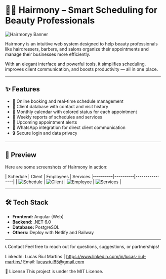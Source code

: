 # 💇‍♀️ Hairmony – Smart Scheduling for Beauty Professionals

![Hairmonyy Banner](./assets/github/login.png)

Hairmony is an intuitive web system designed to help beauty professionals like hairdressers, barbers, and salons organize their appointments and manage their businesses more efficiently.

With an elegant interface and powerful tools, it simplifies scheduling, improves client communication, and boosts productivity — all in one place.

---

## ✨ Features

- 📅 Online booking and real-time schedule management  
- 👥 Client database with contact and visit history
- 📆 Monthly calendar with colored status for each appointment
- 📁 Weekly reports of schedules and services
- 🔔 Upcoming appointment alerts  
- 💬 WhatsApp integration for direct client communication  
- 🔒 Secure login and data privacy

---

## 📸 Preview

Here are some screenshots of Hairmony in action:

| Schedule | Client | Employees | Services
|----------|----------|----------------|
| ![Schedule](./assets/agenda.png) | ![Client](./assets/clientes.png) | ![Employee](./assets/colaboradores.png) | ![Services](./assets/servicos.png) |

---

## 🛠️ Tech Stack

- **Frontend:** Angular (Web)
- **Backend:** .NET 6.0
- **Database:** PostgreSQL
- **Others:** Deploy with Netlify and Railway

---
📞 Contact
Feel free to reach out for questions, suggestions, or partnerships!

LinkedIn: Lucas Riul Martins | https://www.linkedin.com/in/lucas-riul-martins/
Email: lucasriul85@gmail.com

📄 License
This project is under the MIT License.
